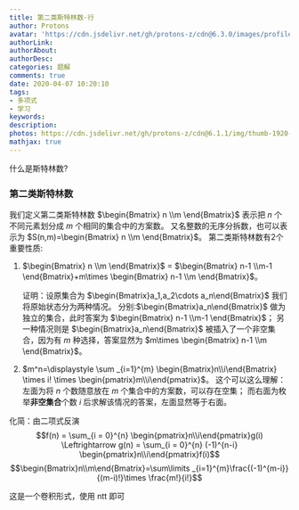 ```yaml
---
title: 第二类斯特林数·行
author: Protons
avatar: 'https://cdn.jsdelivr.net/gh/protons-z/cdn@6.3.0/images/profile/head.jpg'
authorLink: 
authorAbout: 
authorDesc: 
categories: 题解
comments: true
date: 2020-04-07 10:20:10
tags: 
- 多项式 
- 学习
keywords:
description:
photos: https://cdn.jsdelivr.net/gh/protons-z/cdn@6.1.1/img/thumb-1920-205913.jpg
mathjax: true
---
```


什么是斯特林数?

### 第二类斯特林数
我们定义第二类斯特林数 $\begin{Bmatrix} n \\m \end{Bmatrix}$ 表示把 $n$ 个不同元素划分成 $m$ 个相同的集合中的方案数。
又名整数的无序分拆数，也可以表示为 $S(n,m)=\begin{Bmatrix} n \\m \end{Bmatrix}$。
第二类斯特林数有2个重要性质:
1. $\begin{Bmatrix} n \\m \end{Bmatrix}$ $=$ $\begin{Bmatrix} n-1 \\m-1 \end{Bmatrix}+m\times \begin{Bmatrix} n-1 \\m \end{Bmatrix}$。

	证明：设原集合为 $\begin{Bmatrix}a_1,a_2\cdots a_n\end{Bmatrix}$ 我们将原始状态分为两种情况。
	分别:$\begin{Bmatrix}a_n\end{Bmatrix}$ 做为独立的集合，此时答案为 $\begin{Bmatrix} n-1 \\m-1 \end{Bmatrix}$；
	另一种情况则是 $\begin{Bmatrix}a_n\end{Bmatrix}$ 被插入了一个非空集合，因为有 $m$ 种选择，答案显然为 $m\times \begin{Bmatrix} n-1 \\m \end{Bmatrix}$。
1. $m^n=\displaystyle \sum _{i=1}^{m} \begin{Bmatrix}n\\i\end{Bmatrix} \times i! \times \begin{pmatrix}m\\i\end{pmatrix}$。
	这个可以这么理解：左面为将 $n$ 个数随意放在 $m$ 个集合中的方案数，可以存在空集；
	而右面为枚举**非空集合**个数 $i$ 后求解该情况的答案，左面显然等于右面。

化简：由二项式反演
$$f(n) = \sum_{i = 0}^{n} \begin{pmatrix}n\\i\end{pmatrix}g(i) \Leftrightarrow g(n) = \sum_{i = 0}^{n} (-1)^{n-i} \begin{pmatrix}n\\i\end{pmatrix}f(i)$$
$$\begin{Bmatrix}n\\m\end{Bmatrix}=\sum\limits _{i=1}^{m}\frac{(-1)^{m-i}}{(m-i)!}\times \frac{m!}{i!}$$

这是一个卷积形式，使用 ntt 即可

